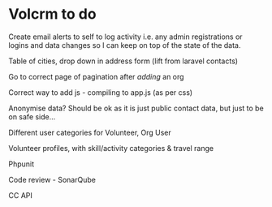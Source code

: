 # Volcrm to do

Create email alerts to self to log activity i.e. any admin registrations or logins and data changes so I can keep on top of the state of the data.

Table of cities, drop down in address form (lift from laravel contacts)

Go to correct page of pagination after *adding* an org

Correct way to add js - compiling to app.js (as per css)

Anonymise data? Should be ok as it is just public contact data, but just to be on safe side... 

Different user categories for Volunteer, Org User

Volunteer profiles, with skill/activity categories & travel range

Phpunit

Code review - SonarQube

CC API